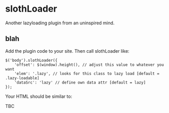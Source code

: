 # slothLoader
Another lazyloading plugin from an uninspired mind.

## blah
Add the plugin code to your site. Then call slothLoader like:
```
$('body').slothLoader({
    'offset': $(window).height(), // adjust this value to whatever you want
    'elem': '.lazy', // looks for this class to lazy load [default = .lazy-loadable]
    'dataSrc': 'lazy' // define own data attr [default = lazy]
});
```

Your HTML should be similar to:

TBC
